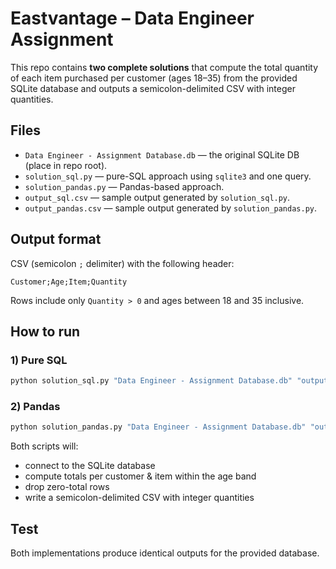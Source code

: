 # Eastvantage – Data Engineer Assignment

This repo contains **two complete solutions** that compute the total quantity of each item purchased per customer (ages 18–35) from the provided SQLite database and outputs a semicolon-delimited CSV with integer quantities.

## Files
- `Data Engineer - Assignment Database.db` — the original SQLite DB (place in repo root).
- `solution_sql.py` — pure-SQL approach using `sqlite3` and one query.
- `solution_pandas.py` — Pandas-based approach.
- `output_sql.csv` — sample output generated by `solution_sql.py`.
- `output_pandas.csv` — sample output generated by `solution_pandas.py`.

## Output format
CSV (semicolon `;` delimiter) with the following header:

```
Customer;Age;Item;Quantity
```

Rows include only `Quantity > 0` and ages between 18 and 35 inclusive.

## How to run

### 1) Pure SQL
```bash
python solution_sql.py "Data Engineer - Assignment Database.db" "output_sql.csv"
```

### 2) Pandas
```bash
python solution_pandas.py "Data Engineer - Assignment Database.db" "output_pandas.csv"
```

Both scripts will:
- connect to the SQLite database
- compute totals per customer & item within the age band
- drop zero-total rows
- write a semicolon-delimited CSV with integer quantities

## Test
Both implementations produce identical outputs for the provided database.
